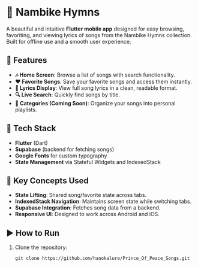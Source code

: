 # 🎵 Nambike Hymns

A beautiful and intuitive **Flutter mobile app** designed for easy browsing, favoriting, and viewing lyrics of songs from the Nambike Hymns collection. Built for offline use and a smooth user experience.

## 📱 Features
- **🎶 Home Screen**: Browse a list of songs with search functionality.
- **❤️ Favorite Songs**: Save your favorite songs and access them instantly.
- **📃 Lyrics Display**: View full song lyrics in a clean, readable format.
- **🔍 Live Search**: Quickly find songs by title.
- **📁 Categories (Coming Soon)**: Organize your songs into personal playlists.

## 🧰 Tech Stack
- **Flutter** (Dart)
- **Supabase** (backend for fetching songs)
- **Google Fonts** for custom typography
- **State Management** via Stateful Widgets and IndexedStack

## 🧠 Key Concepts Used
- **State Lifting**: Shared song/favorite state across tabs.
- **IndexedStack Navigation**: Maintains screen state while switching tabs.
- **Supabase Integration**: Fetches song data from a backend.
- **Responsive UI**: Designed to work across Android and iOS.

## ▶️ How to Run
1. Clone the repository:
   ```bash
   git clone https://github.com/hanokalure/Prince_Of_Peace_Songs.git
